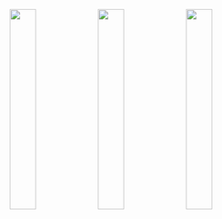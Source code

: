<p align="center">
  <img src="https://github.com/shivamsavaliya/gemini_app/assets/113916254/09cb280c-b7f3-424a-93d4-773dbda1afa3" width="30%" />
  <img src="https://github.com/shivamsavaliya/gemini_app/assets/113916254/7a63d91b-92ab-4675-ba25-9427b5991a90" width="30%" />
  <img src="https://github.com/shivamsavaliya/gemini_app/assets/113916254/ca118ebc-4e9d-45dd-aa79-7bb77c0c304a" width="30%" />
</p>
